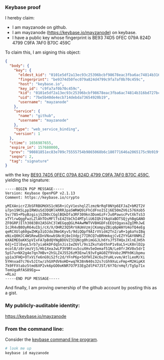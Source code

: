 ### Keybase proof

I hereby claim:

  * I am mayzanode on github.
  * I am mayzanode (https://keybase.io/mayzanode) on keybase.
  * I have a public key whose fingerprint is BE93 74D5 0FEC 079A 824D  4799 C9FA 7AF0 B70C 459C

To claim this, I am signing this object:

```json
{
  "body": {
    "key": {
      "eldest_kid": "0101e5df2a13ec93c25396bcbf98678eac3fba6ac74814b316bd727bc70c990ea2620a",
      "fingerprint": "be9374d50fec079a824d4799c9fa7af0b70c459c",
      "host": "keybase.io",
      "key_id": "c9fa7af0b70c459c",
      "kid": "0101e5df2a13ec93c25396bcbf98678eac3fba6ac74814b316bd727bc70c990ea2620a",
      "uid": "7be5b40de4ecb714debda73654920b19",
      "username": "mayzanode"
    },
    "service": {
      "name": "github",
      "username": "mayzanode"
    },
    "type": "web_service_binding",
    "version": 1
  },
  "ctime": 1656987655,
  "expire_in": 157680000,
  "prev": "90881851ec83e709c75555754b9865068b6c180771646a2065175c9b919f61d2",
  "seqno": 2,
  "tag": "signature"
}
```

with the key [BE93 74D5 0FEC 079A 824D  4799 C9FA 7AF0 B70C 459C](https://keybase.io/mayzanode), yielding the signature:

```
-----BEGIN PGP MESSAGE-----
Version: Keybase OpenPGP v2.1.13
Comment: https://keybase.io/crypto

yMIXAnicrZJbSFRBGMdXS1cNSR+iCyV1eshqlZlzmzNrRqF0NYp6EFJaZ+bM2T2V
u7pn19KSLppIRWUuSdJDQRlkRRRJpaSWRWQ9iFhCdFnoISIj6E50mZV6i576Xob5
5v/785+PbyBzgisjSZ00cCGglBQkDfa3RF309kn3DomGzFrJu0PawscPvtXkTsS3
xTYlrwQggFwzLZlAhTOsMFlTsE4ZtbChI4MTpliU6IQh1YAqVaBOTSQjyhBgGANO
ZF0GRPJIlh3083BV2A5GhC3lWEGqqQGLM4AwMWTVVBHGDFsEEQtQgasaZgIMhJwE
IcJR4vB8OyR64uIbj/cX/X/OHR23Q5RrVAUmVzmjCKompyZBiq6pWAYU4oTQ4eEg
qeRCXUlq60gwZHKp3iOJdo3NeGKyv5/9diQQpf9AIrVVid42Tn2/aR+1g6aYoIBq
eNixQ0HJC4WSRewEDnVNxwbSNc0j8e1Vdpj77IRCQ7oBRHmkqjCvEZYYGAY0NMiZ
oXAEMEOaKKSpVIxFA7pBdQYNgBDUVZ3IQNcg0himGGJLh6YsJf5THQxJXlnEJH5h
6dj+IIlEwyL5rb7yia6kDFdqSnJis1wZ6Vl/9s1ZkuYabthnP1v8aLS+LK8nlD2p
ecol8/z8rzmzVjS/Hb1XeaJwLP3V9Rtvu5cuXHv5eOemaf51N/Le0frJKV0x5drI
5pS7u+NX2g4e7qn7HBv+2hSLZ4J5526zM3Enwl93vFgAG0Zf9VobzJMPh9Kibpmu
yp1a3FHQ+OTxVife6nG9iS2fc2d/YFnP6p+5OfHlZ4c6u3YuHLvvm/AtlLeoM/Xi
5YHnxad7c76v5JItw/zhGXPdV6oHD+wq7K38nN40s32s7cGh9XuLvFmp+M2HipKX
7k9FFXtabz5tmd6XP2vk6pGO0oKNR7O7P33EgZdlP47J5T/6Y7O/nHqf/Tg5p71x
TemUgaRfAS89Eg==
=RLaz
-----END PGP MESSAGE-----

```

And finally, I am proving ownership of the github account by posting this as a gist.

### My publicly-auditable identity:

https://keybase.io/mayzanode

### From the command line:

Consider the [keybase command line program](https://keybase.io/download).

```bash
# look me up
keybase id mayzanode
```
